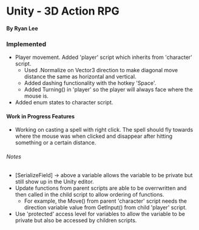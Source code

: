 # Unity - 3D Action RPG

#### By Ryan Lee

### Implemented 
* Player movement. Added 'player' script which inherits from 'character' script.
  * Used .Normalize on Vector3 direction to make diagonal move distance the same as horizontal and vertical.
  * Added dashing functionality with the hotkey 'Space'.
  * Added Turning() in 'player' so the player will always face where the mouse is.
* Added enum states to character script.

#### Work in Progress Features
* Working on casting a spell with right click. The spell should fly towards where the mouse was when clicked and disappear after hitting something or a certain distance.

###### Notes
* [SerializeField] -> above a variable allows the variable to be private but still show up in the Unity editor.
* Update functions from parent scripts are able to be overrwritten and then called in the child script to allow ordering of functions. 
  * For example, the Move() from parent 'character' script needs the direction variable value from GetInput() from child 'player' script.
* Use 'protected' access level for variables to allow the variable to be private but also be accessed by children scripts.
